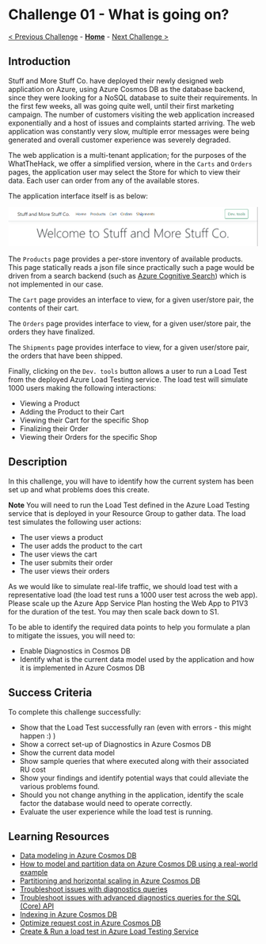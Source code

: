 # Challenge 01 - What is going on?

[< Previous Challenge](./Challenge-00.md) - **[Home](../README.md)** - [Next Challenge >](./Challenge-02.md)

## Introduction

Stuff and More Stuff Co. have deployed their newly designed web application on Azure, using Azure Cosmos DB as the database backend, since they were looking for a NoSQL database to suite their requirements.  In the first few weeks, all was going quite well, until their first marketing campaign. The number of customers visiting the web application increased exponentially and a host of issues and complaints started arriving. The web application was constantly very slow, multiple error messages were being generated and overall customer experience was severely degraded.

The web application is a multi-tenant application; for the purposes of the WhatTheHack, we offer a simplified version, where in the `Carts` and `Orders` pages, the application user may select the Store for which to view their data. Each user can order from any of the available stores.

The application interface itself is as below:

![Application Interface](../images/webapp.png)

The `Products` page provides a per-store inventory of available products. This page statically reads a json file since practically such a page would be driven from a search backend (such as [Azure Cognitive Search](https://docs.microsoft.com/en-us/azure/search/search-what-is-azure-search)) which is not implemented in our case.

The `Cart` page provides an interface to view, for a given user/store pair, the contents of their cart.

The `Orders` page provides interface to view, for a given user/store pair, the orders they have finalized.

The `Shipments` page provides interface to view, for a given user/store pair, the orders that have been shipped.

Finally, clicking on the `Dev. tools` button allows a user to run a Load Test from the deployed Azure Load Testing service. The load test will simulate 1000 users making the following interactions:
- Viewing a Product
- Adding the Product to their Cart
- Viewing their Cart for the specific Shop
- Finalizing their Order
- Viewing their Orders for the specific Shop

## Description

In this challenge, you will have to identify how the current system has been set up and what problems does this create.

**Note** You will need to run the Load Test defined in the Azure Load Testing service that is deployed in your Resource Group to gather data. The load test simulates the following user actions:
- The user views a product
- The user adds the product to the cart
- The user views the cart
- The user submits their order
- The user views their orders

As we would like to simulate real-life traffic, we should load test with a representative load (the load test runs a 1000 user test across the web app). Please scale up the Azure App Service Plan hosting the Web App to P1V3 for the duration of the test. You may then scale back down to S1.

To be able to identify the required data points to help you formulate a plan to mitigate the issues, you will need to:
- Enable Diagnostics in Cosmos DB
- Identify what is the current data model used by the application and how it is implemented in Azure Cosmos DB

## Success Criteria

To complete this challenge successfully:
- Show that the Load Test successfully ran (even with errors - this might happen :) )
- Show a correct set-up of Diagnostics in Azure Cosmos DB
- Show the current data model
- Show sample queries that where executed along with their associated RU cost
- Show your findings and identify potential ways that could alleviate the various problems found.
- Should you not change anything in the application, identify the scale factor the database would need to operate correctly.
- Evaluate the user experience while the load test is running.

## Learning Resources


- [Data modeling in Azure Cosmos DB](https://docs.microsoft.com/en-us/azure/cosmos-db/sql/modeling-data)
- [How to model and partition data on Azure Cosmos DB using a real-world example](https://docs.microsoft.com/en-us/azure/cosmos-db/sql/how-to-model-partition-example)
- [Partitioning and horizontal scaling in Azure Cosmos DB](https://docs.microsoft.com/en-us/azure/cosmos-db/partitioning-overview)
- [Troubleshoot issues with diagnostics queries](https://docs.microsoft.com/en-us/azure/cosmos-db/cosmosdb-monitor-logs-basic-queries)
- [Troubleshoot issues with advanced diagnostics queries for the SQL (Core) API](https://docs.microsoft.com/en-us/azure/cosmos-db/cosmos-db-advanced-queries)
- [Indexing in Azure Cosmos DB](https://docs.microsoft.com/en-us/azure/cosmos-db/index-overview)
- [Optimize request cost in Azure Cosmos DB](https://docs.microsoft.com/en-us/azure/cosmos-db/optimize-cost-reads-writes)
- [Create & Run a load test in Azure Load Testing Service](https://docs.microsoft.com/en-us/azure/load-testing/quickstart-create-and-run-load-test)
